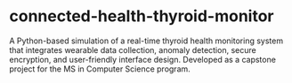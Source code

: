 # connected-health-thyroid-monitor
A Python-based simulation of a real-time thyroid health monitoring system that integrates wearable data collection, anomaly detection, secure encryption, and user-friendly interface design. Developed as a capstone project for the MS in Computer Science program.
